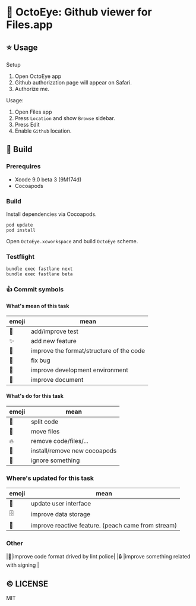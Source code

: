 # :eyes: OctoEye: Github viewer for Files.app

## :star: Usage
Setup

 1. Open OctoEye app
 2. Github authorization page will appear on Safari.
 3. Authorize me.

Usage:

 1. Open Files app
 2. Press `Location` and show `Browse` sidebar.
 3. Press Edit
 4. Enable `Github` location.

## :wrench: Build
### Prerequires

 * Xcode 9.0 beta 3 (9M174d)
 * Cocoapods

### Build
Install dependencies via Cocoapods.

```shell
pod update
pod install
```

Open `OctoEye.xcworkspace` and build `OctoEye` scheme.

### Testflight
```shell
bundle exec fastlane next
bundle exec fastlane beta
```

### :+1: Commit symbols

#### What's mean of this task
|emoji              |mean                                    |
|-------------------|----------------------------------------|
|:rotating_light:   |add/improve test                        |
|:sparkles:         |add new feature                         |
|:lipstick:         |improve the format/structure of the code|
|:bug:              |fix bug                                 |
|:wrench:           |improve development environment         |
|:memo:             |improve document                        |

#### What's do for this task
|emoji              |mean                                    |
|-------------------|----------------------------------------|
|:hocho:            |split code                              |
|:truck:            |move files                              |
|:fire:             |remove code/files/...                   |
|:chocolate_bar:    |install/remove new cocoapods            |
|:see_no_evil:      |ignore something                        |

### Where's updated for this task
|emoji              |mean                                    |
|-------------------|----------------------------------------|
|:art:              |update user interface                   |
|:file_cabinet:     |improve data storage                    |
|:peach:            |improve reactive feature. (peach came from stream) |

### Other
|:police_car:|improve code format drived by lint police|
|:lock:      |improve something related with signing   |

## :copyright: LICENSE
MIT

